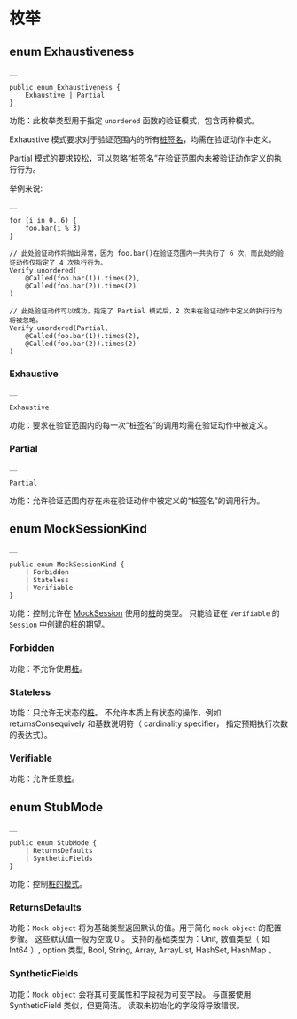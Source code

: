 
# 枚举

## enum Exhaustiveness
    
    __
    
    public enum Exhaustiveness {
        Exhaustive | Partial
    }
    
功能：此枚举类型用于指定 `unordered` 函数的验证模式，包含两种模式。

Exhaustive 模式要求对于验证范围内的所有[桩签名](https://docs.cangjie-lang.cn/docs/1.0.1/libs/std/unittest_mock/unittest_mock_samples/mock_framework_basics.html#%E6%A1%A9%E7%AD%BE%E5%90%8D)，均需在验证动作中定义。

Partial 模式的要求较松，可以忽略“桩签名”在验证范围内未被验证动作定义的执行行为。

举例来说:
    
    __
    
    for (i in 0..6) {
        foo.bar(i % 3)
    }
    
    // 此处验证动作将抛出异常，因为 foo.bar()在验证范围内一共执行了 6 次，而此处的验证动作仅指定了 4 次执行行为。
    Verify.unordered(
        @Called(foo.bar(1)).times(2),
        @Called(foo.bar(2)).times(2)
    )
    
    // 此处验证动作可以成功，指定了 Partial 模式后，2 次未在验证动作中定义的执行行为将被忽略。
    Verify.unordered(Partial,
        @Called(foo.bar(1)).times(2),
        @Called(foo.bar(2)).times(2)
    )
    
### Exhaustive
    
    __
    
    Exhaustive
    
功能：要求在验证范围内的每一次“桩签名”的调用均需在验证动作中被定义。

### Partial
    
    __
    
    Partial
    
功能：允许验证范围内存在未在验证动作中被定义的“桩签名”的调用行为。

## enum MockSessionKind
    
    __
    
    public enum MockSessionKind {
        | Forbidden
        | Stateless
        | Verifiable
    }
    
功能：控制允许在 [MockSession](https://docs.cangjie-lang.cn/docs/1.0.1/libs/std/unittest_mock/unittest_mock_package_api/unittest_mock_package_classes.html#static-func-opensession) 使用的[桩](https://docs.cangjie-lang.cn/docs/1.0.1/libs/std/unittest_mock/unittest_mock_samples/mock_framework_basics.html#%E9%85%8D%E7%BD%AE-api)的类型。 只能验证在 `Verifiable` 的 `Session` 中创建的桩的期望。

### Forbidden

功能：不允许使用[桩](https://docs.cangjie-lang.cn/docs/1.0.1/libs/std/unittest_mock/unittest_mock_samples/mock_framework_basics.html#%E9%85%8D%E7%BD%AE-api)。

### Stateless

功能：只允许无状态的[桩](https://docs.cangjie-lang.cn/docs/1.0.1/libs/std/unittest_mock/unittest_mock_samples/mock_framework_basics.html#%E9%85%8D%E7%BD%AE-api)。 不允许本质上有状态的操作，例如 returnsConsequively 和基数说明符（ cardinality specifier， 指定预期执行次数的表达式）。

### Verifiable

功能：允许任意[桩](https://docs.cangjie-lang.cn/docs/1.0.1/libs/std/unittest_mock/unittest_mock_samples/mock_framework_basics.html#%E9%85%8D%E7%BD%AE-api)。

## enum StubMode
    
    __
    
    public enum StubMode {
        | ReturnsDefaults
        | SyntheticFields
    }
    
功能：控制[桩的模式](https://docs.cangjie-lang.cn/docs/1.0.1/libs/std/unittest_mock/unittest_mock_samples/mock_framework_stubs.html#%E6%A1%A9%E7%9A%84%E6%A8%A1%E5%BC%8F)。

### ReturnsDefaults

功能：`Mock object` 将为基础类型返回默认的值。用于简化 `mock object` 的配置步骤。 这些默认值一般为空或 0 。 支持的基础类型为：Unit, 数值类型（ 如 Int64 ）, option 类型, Bool, String, Array, ArrayList, HashSet, HashMap 。

### SyntheticFields

功能：`Mock object` 会将其可变属性和字段视为可变字段。 与直接使用 SyntheticField 类似，但更简洁。 读取未初始化的字段将导致错误。